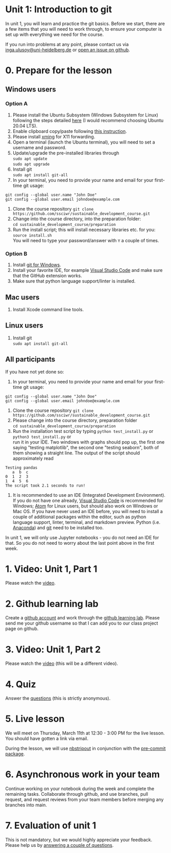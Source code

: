 # Unit 1: Introduction to git

In unit 1, you will learn and practice the git basics. Before we start, there are a few items that you will need to work through, to ensure your computer is set up with everything we need for the course.

If you run into problems at any point, please contact us via inga.ulusoy@uni-heidelberg.de or [open an issue on github](https://docs.github.com/en/github/managing-your-work-on-github/creating-an-issue).

# 0. Prepare for the lesson
## Windows users
### Option A
1. Please install the Ubuntu Subsystem (Windows Subsystem for Linux) following the steps detailed [here](https://www.windowscentral.com/install-windows-subsystem-linux-windows-10) (I would recommend choosing Ubuntu 20.04 LTS).
1. Enable clipboard copy/paste following [this instruction](https://stackoverflow.com/questions/38832230/copy-paste-in-bash-on-ubuntu-on-windows/50050642#50050642).
1. Please install [xming](https://sourceforge.net/projects/xming/) for X11 forwarding.
1. Open a terminal (launch the Ubuntu terminal), you will need to set a username and password.
1. Update/upgrade the pre-installed libraries through  
`sudo apt update`  
`sudo apt upgrade`  
1. Install git  
`sudo apt install git-all`
1. In your terminal, you need to provide your name and email for your first-time git usage:  
```
git config --global user.name "John Doe"
git config --global user.email johndoe@example.com
```
1. Clone the course repository
`git clone https://github.com/ssciwr/sustainable_development_course.git`
1. Change into the course directory, into the preparation folder:  
`cd sustainable_development_course/preparation`
1. Run the install script; this will install necessary libraries etc. for you:  
`source install.sh`  
You will need to type your password/answer with `Y` a couple of times.

### Option B
1. Install [git for Windows](https://git-scm.com/download/win).
1. Install your favorite IDE, for example [Visual Studio Code](https://visualstudio.microsoft.com/downloads/) and make sure that the GitHub extension works.
2. Make sure that python language support/linter is installed.

## Mac users
1. Install Xcode command line tools.

## Linux users
1. Install git  
`sudo apt install git-all`

## All participants  
If you have not yet done so:
1. In your terminal, you need to provide your name and email for your first-time git usage:  
```
git config --global user.name "John Doe"
git config --global user.email johndoe@example.com
```
1. Clone the course repository
`git clone https://github.com/ssciwr/sustainable_development_course.git`
1. Please change into the course directory, preparation folder  
`cd sustainable_development_course/preparation`
1. Run the installation test script by typing
`python test_install.py` or  
`python3 test_install.py` or  
run it in your IDE. Two windows with graphs should pop up, the first one saying "testing matplotlib", the second one "testing seaborn", both of them showing a straight line. The output of the script should approximately read  
```
Testing pandas  
   a  b  c  
0  1  2  3  
1  4  5  6  
The script took 2.1 seconds to run!
```
1. It is recommended to use an IDE (Integrated Development Environment). If you do not have one already, [Visual Studio Code](https://visualstudio.microsoft.com/downloads/) is recommended for Windows; [Atom](https://atom.io/) for Linux users, but should also work on Windows or Mac OS. If you have never used an IDE before, you will need to install a couple of additional packages within the editor, such as python language support, linter, terminal, and markdown preview. Python (i.e. [Anaconda](https://docs.anaconda.com/anaconda/install/windows/)) and [git](https://git-scm.com/download/win) need to be installed too.

In unit 1, we will only use Jupyter notebooks - you do not need an IDE for that. So you do not need to worry about the last point above in the first week.

# 1. Video: Unit 1, Part 1
Please watch the [video](https://youtu.be/Q_IqJOluGB4).

# 2. Github learning lab
Create a [github account](https://github.com/) and work through the [github learning lab](https://lab.github.com/githubtraining/introduction-to-github). Please send me your github username so that I can add you to our class project page on github.

# 3. Video: Unit 1, Part 2
Please watch the [video](https://youtu.be/Q_IqJOluGB4) (this will be a different video).

# 4. Quiz
Answer the [questions](https://forms.gle/NXypPT3QbC33NDiW6) (this is strictly anonymous).

# 5. Live lesson
We will meet on Thursday, March 11th at 12:30 - 3:00 PM for the live lesson. You should have gotten a link via email.

During the lesson, we will use [nbstripout](https://github.com/kynan/nbstripout) in conjunction with the [pre-commit package](https://pre-commit.com/).

# 6. Asynchronous work in your team
Continue working on your notebook during the week and complete the remaining tasks. Collaborate through github, and use branches, pull request, and request reviews from your team members before merging any branches into main.

# 7. Evaluation of unit 1
This is not mandatory, but we would highly appreciate your feedback. Please help us by [answering a couple of questions](https://forms.gle/btaafmAo97Zr1Zd3A).
